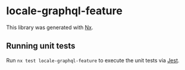 # locale-graphql-feature

This library was generated with [Nx](https://nx.dev).

## Running unit tests

Run `nx test locale-graphql-feature` to execute the unit tests via [Jest](https://jestjs.io).
